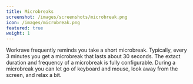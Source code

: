 ```yaml
---
title: Microbreaks
screenshot: /images/screenshots/microbreak.png
icon: /images/microbreak.png
featured: true
weight: 1
---
```

Workrave frequently reminds you take a short microbreak.
Typically, every 3 minutes you get a microbreak that lasts about 30 seconds.
The extact duration and frequency of a microbreak is fully configurable.
During a microbreak you can let go of keyboard and mouse, look away from the screen, and relax a bit.
